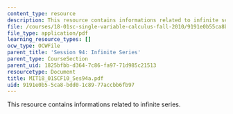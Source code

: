 ```yaml
---
content_type: resource
description: This resource contains informations related to infinite series.
file: /courses/18-01sc-single-variable-calculus-fall-2010/9191e0b55ca8bdd01c8977accbb6fb97_MIT18_01SCF10_Ses94a.pdf
file_type: application/pdf
learning_resource_types: []
ocw_type: OCWFile
parent_title: 'Session 94: Infinite Series'
parent_type: CourseSection
parent_uid: 1825bfbb-d364-7c86-fa97-71d985c21513
resourcetype: Document
title: MIT18_01SCF10_Ses94a.pdf
uid: 9191e0b5-5ca8-bdd0-1c89-77accbb6fb97
---
```

This resource contains informations related to infinite series.